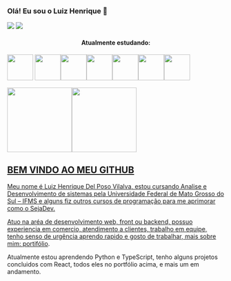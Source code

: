### Olá! Eu sou o Luiz Henrique 👋

<div>
<a style="text-align: right; padding: 0px;" href="https://youtu.be/eLXdZ5K89rA" target="_blank"><img src="https://img.shields.io/badge/YouTube-FF0000?style=for-the-badge&logo=youtube&logoColor=white" target="_blank"></a>
  <a href=https://www.linkedin.com/in/luiz-henrique-delposovilalva/"><img src="https://img.shields.io/badge/-LinkedIn-%230077B5?style=for-the-badge&logo=linkedin&logoColor=white" target="_blank"></a> 
</div>

<h4 style="text-align: center">Atualmente estudando:</h4>

<img src="https://cdn.jsdelivr.net/gh/devicons/devicon/icons/react/react-original.svg" width="60px" height="60px"/> <img src="https://cdn.jsdelivr.net/gh/devicons/devicon/icons/javascript/javascript-original.svg" width="60px" height="60px"/><img src="https://cdn.jsdelivr.net/gh/devicons/devicon/icons/python/python-original.svg" width="60px" height="60px"/><img src="https://cdn.jsdelivr.net/gh/devicons/devicon/icons/nodejs/nodejs-original-wordmark.svg" width="60px" height="60px"/><img src="https://cdn.jsdelivr.net/gh/devicons/devicon/icons/html5/html5-original-wordmark.svg"  width="60px" height="60px"/><img src="https://cdn.jsdelivr.net/gh/devicons/devicon/icons/css3/css3-original-wordmark.svg"  width="60px" height="60px"/><img src="https://cdn.jsdelivr.net/gh/devicons/devicon/icons/typescript/typescript-original.svg" width="60px" height="60px"/>

<div>
<a href="https://github.com/LuizHenriqueDelPosoVilalva">
<img height="150em" src="https://github-readme-stats.vercel.app/api/top-langs/?username=LuizHenriqueDelPosoVilalva&layout=compact&langs_count=7&theme=dracula"/><img height="150em" src="https://github-readme-stats.vercel.app/api?username=LuizHenriqueDelPosoVilalva&show_icons=true&theme=dracula&include_all_commits=true&count_private=true"/>
</div>

## BEM VINDO AO MEU GITHUB

<p>Meu nome é Luiz Henrique Del Poso Vilalva, estou cursando Analise e Desenvolvimento de sistemas pela Universidade Federal de Mato Grosso do Sul – IFMS e alguns fiz outros cursos de programação para me aprimorar como o SejaDev.

Atuo na aréa de desenvolvimento web, front ou backend, possuo experiencia em comercio, atendimento a clientes, trabalho em equipe, tenho senso de urgência 
aprendo rapido e gosto de trabalhar, mais sobre mim: <a href="https://meu-portfolio-lilac.vercel.app/" target="_blank">portifólio</a>.

Atualmente estou aprendendo Python e TypeScript, tenho alguns projetos concluidos com React, todos eles no portfólio acima, e mais um em andamento.</p>



